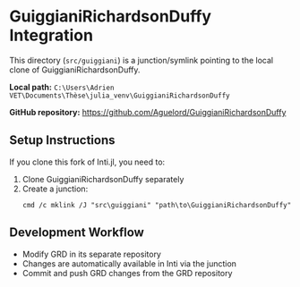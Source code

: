 # GuiggianiRichardsonDuffy Integration

This directory (`src/guiggiani`) is a junction/symlink pointing to the local clone of GuiggianiRichardsonDuffy.

**Local path:** `C:\Users\Adrien VET\Documents\Thèse\julia_venv\GuiggianiRichardsonDuffy`

**GitHub repository:** https://github.com/Aguelord/GuiggianiRichardsonDuffy

## Setup Instructions

If you clone this fork of Inti.jl, you need to:

1. Clone GuiggianiRichardsonDuffy separately
2. Create a junction: 
   ```
   cmd /c mklink /J "src\guiggiani" "path\to\GuiggianiRichardsonDuffy"
   ```

## Development Workflow

- Modify GRD in its separate repository
- Changes are automatically available in Inti via the junction
- Commit and push GRD changes from the GRD repository
